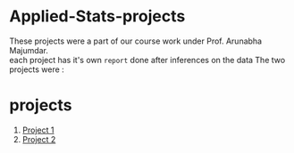 # Applied-Stats-projects
These projects were a part of our course work under Prof. Arunabha Majumdar.  
each project has it's own `report` done after inferences on the data
The two projects were :  
# projects
1. [Project 1](project1)
1. [Project 2](project2)
